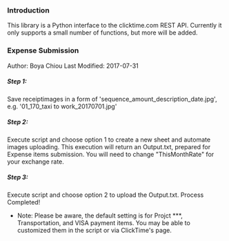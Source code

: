 ### Introduction

This library is a Python interface to the clicktime.com REST API.  Currently it
only supports a small number of functions, but more will be added.



### Expense Submission
Author: Boya Chiou
Last Modified: 2017-07-31

##### Step 1: 
Save receiptimages in a form of 'sequence_amount_description_date.jpg', e.g. '01_170_taxi to work_20170701.jpg'

##### Step 2: 
Execute script and choose option 1 to create a new sheet and automate images uploading.
This execution will return an Output.txt, prepared for Expense items submission.
You will need to change "ThisMonthRate" for your exchange rate.

##### Step 3: 
Execute script and choose option 2 to upload the Output.txt.
Process Completed!

* Note: 
Please be aware, the default setting is for Projct ***, Transportation, and VISA payment items.
You may be able to customized them in the script or via ClickTime's page.
